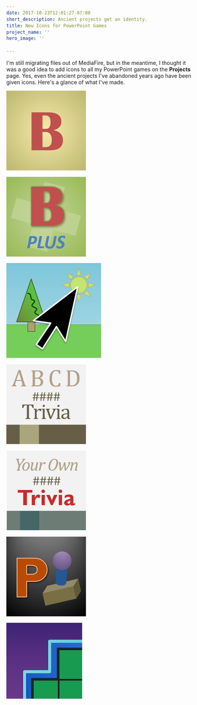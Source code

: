 ```yaml
---
date: 2017-10-23T12:01:27-07:00
short_description: Ancient projects get an identity.
title: New Icons for PowerPoint Games
project_name: ''
hero_image: ''

---
```

I'm still migrating files out of MediaFire, but in the meantime, I thought it was a good idea to add icons to all my PowerPoint games on the **Projects** page. Yes, even the ancient projects I've abandoned years ago have been given icons. Here's a glance of what I've made.

<div class="image150"></div>

![](../images/bingomasterboardicon.png)

<div class="image150"></div>

![](../images/bingomasterboardplusicon.png)

<div class="image150"></div>

![](../images/cursoradventureicon.png)

<div class="image150"></div>

![](../images/memorictriviaicon.png)

<div class="image150"></div>

![](../images/mymemorictriviaicon.png)

<div class="image150"></div>

![](../images/powerpointarcadeicon.png)

<div class="image150"></div>

![](../images/woflogo.png)
